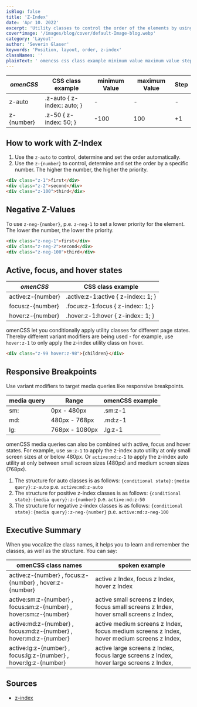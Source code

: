 ```yaml
---
isBlog: false
title: 'Z-Index'
date: 'Apr 10. 2022'
excerpt: 'Utility classes to control the order of the elements by using Z-Index.'
cover*image: '/images/blog/cover/default-Image-blog.webp'
category: 'Layout'
author: 'Severin Glaser'
keywords: 'Position, layout, order, z-index'
classNames: ''
plainText: ' omencss css class example minimum value maximum value step z-auto z-auto z-index:: auto; z number z-50 z-index: 50; -100 100 +1 how to work with z-index 1 use the `z-auto` to control determine and set the order automatically 2 use the `z number ` to control determine and set the order by a specific number the higher the number the higher the priority  negative z-values to use `z-neg number ` p e `z-neg-1` to set a lower priority for the element the lower the number the lower the priority  active focus and hover states omencss css class example active:z number active :z-1:active z-index:: 1; focus:z number focus :z-1:focus z-index:: 1; hover:z number hover :z-1:hover z-index:: 1; omencss let you conditionally apply utility classes for different page states thereby different variant modifiers are being used for example use `hover:z-1` to only apply the z-index utility class on hover  responsive breakpoints use variant modifiers to target media queries like responsive breakpoints media query range omencss example sm: 0px 480px sm:z-1 md: 480px 768px md:z-1 lg: 768px 1080px lg:z-1 omencss media queries can also be combined with active focus and hover states for example use `sm:z-1` to apply the z-index auto utility at only small screen sizes at or below 480px or `active:md:z-1` to apply the z-index auto utility at only between small screen sizes 480px and medium screen sizes 768px 1 the structure for auto classes is as follows: ` conditional state : media query :z-auto` p e `active:md:z-auto` 1 the structure for positive z-index classes is as follows: ` conditional state : media query :z number ` p e `active:md:z-50` 1 the structure for negative z-index classes is as follows: ` conditional state : media query :z-neg number ` p e `active:md:z-neg-100` executive summary when you vocalize the class names it helps you to learn and remember the classes as well as the structure you can say: omencss class names spoken example active:z number focus:z number hover:z number active z index focus z index hover z index active:sm:z number focus:sm:z number hover:sm:z number active small screens z index focus small screens z index hover small screens z index active:md:z number focus:md:z number hover:md:z number active medium screens z index focus medium screens z index hover medium screens z index active:lg:z number focus:lg:z number hover:lg:z number active large screens z index focus large screens z index hover large screens z index sources z-index https: developer mozilla org en-us docs web css z-index '
---
```


| _omenCSS_  | CSS class example           | minimum Value | maximum Value | Step |
| ---------- | --------------------------- | ------------- | ------------- | ---- |
| z-auto     | .z-auto { z-index:: auto; } | -             | -             | -    |
| z-{number} | .z-50 { z-index: 50; }      | -100          | 100           | +1   |

## How to work with Z-Index

1. Use the `z-auto` to control, determine and set the order automatically.
2. Use the `z-{number}` to control, determine and set the order by a specific number. The higher the number, the higher the priority.

```html
<div class="z-1">first</div>
<div class="z-2">second</div>
<div class="z-100">third</div>
```

## Negative Z-Values

To use `z-neg-{number}`, p.e. `z-neg-1` to set a lower priority for the element. The lower the number, the lower the priority.

```html
<div class="z-neg-1">first</div>
<div class="z-neg-2">second</div>
<div class="z-neg-100">third</div>
```

## Active, focus, and hover states

| _omenCSS_         | CSS class example                    |
| ----------------- | ------------------------------------ |
| active:z-{number} | .active\:z-1:active { z-index:: 1; } |
| focus:z-{number}  | .focus\:z-1:focus { z-index:: 1; }   |
| hover:z-{number}  | .hover\:z-1:hover { z-index:: 1; }   |

omenCSS let you conditionally apply utility classes for different page states. Thereby different variant modifiers are being used - for example, use `hover:z-1` to only apply the z-index utility class on hover.

```html
<div class="z-99 hover:z-98">{children}</div>
```

## Responsive Breakpoints

Use variant modifiers to target media queries like responsive breakpoints.

| media query | Range          | omenCSS example |
| ----------- | -------------- | --------------- |
| sm:         | 0px - 480px    | .sm:z-1         |
| md:         | 480px - 768px  | .md:z-1         |
| lg:         | 768px - 1080px | .lg:z-1         |

omenCSS media queries can also be combined with active, focus and hover states. For example, use `sm:z-1` to apply the z-index auto utility at only small screen sizes at or below 480px. Or `active:md:z-1` to apply the z-index auto utility at only between small screen sizes (480px) and medium screen sizes (768px).

1. The structure for auto classes is as follows: `{conditional state}:{media query}:z-auto` p.e. `active:md:z-auto`
1. The structure for positive z-index classes is as follows: `{conditional state}:{media query}:z-{number}` p.e. `active:md:z-50`
1. The structure for negative z-index classes is as follows: `{conditional state}:{media query}:z-neg-{number}` p.e. `active:md:z-neg-100`

## Executive Summary

When you vocalize the class names, it helps you to learn and remember the classes, as well as the structure. You can say:

| omenCSS class names                                              | spoken example                                                                             |
| ---------------------------------------------------------------- | ------------------------------------------------------------------------------------------ |
| active:z-{number} , focus:z-{number} , hover:z-{number}          | active z Index, focus z Index, hover z Index                                               |
| active:sm:z-{number} , focus:sm:z-{number} , hover:sm:z-{number} | active small screens z Index, focus small screens z Index, hover small screens z Index,    |
| active:md:z-{number} , focus:md:z-{number} , hover:md:z-{number} | active medium screens z Index, focus medium screens z Index, hover medium screens z Index, |
| active:lg:z-{number} , focus:lg:z-{number} , hover:lg:z-{number} | active large screens z Index, focus large screens z Index, hover large screens z Index,    |

## Sources

- [z-index](https://developer.mozilla.org/en-US/docs/Web/CSS/z-index)
